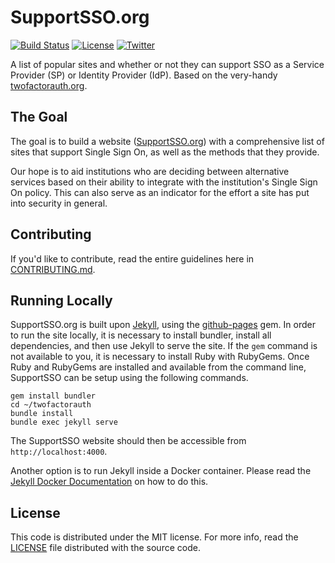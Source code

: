 SupportSSO.org
=================

[![Build Status](https://travis-ci.org/theias/supportsso.svg)](https://travis-ci.org/theias/supportsso)
[![License](https://img.shields.io/badge/license-mit-blue.svg?style=flat)](/LICENSE)
[![Twitter](https://img.shields.io/badge/Twitter-@SupportSSO-blue.svg)](https://twitter.com/supportsso)

A list of popular sites and whether or not they can support SSO as a Service Provider (SP) or Identity Provider (IdP).
Based on the very-handy [twofactorauth.org](https://github.com/2factorauth/twofactorauth).

## The Goal

The goal is to build a website ([SupportSSO.org](https://supportsso.org)) with a comprehensive list of sites that support
Single Sign On, as well as the methods that they provide.

Our hope is to aid institutions who are deciding between alternative services based on their ability to integrate with
the institution's Single Sign On policy.  This can also serve as an indicator for the effort a site has put into security in general.

## Contributing

If you'd like to contribute, read the entire guidelines here in
[CONTRIBUTING.md][contrib].

## Running Locally

SupportSSO.org is built upon [Jekyll](https://jekyllrb.com/), using the [github-pages](https://github.com/github/pages-gem) gem.
In order to run the site locally, it is necessary to install bundler, install all dependencies, and then use Jekyll to serve
the site. If the `gem` command is not available to you, it is necessary to install Ruby with RubyGems.
Once Ruby and RubyGems are installed and available from the command line, SupportSSO can be setup using the following commands.

```
gem install bundler
cd ~/twofactorauth
bundle install
bundle exec jekyll serve
```

The SupportSSO website should then be accessible from `http://localhost:4000`.

Another option is to run Jekyll inside a Docker container.  Please read the [Jekyll Docker Documentation](https://github.com/envygeeks/jekyll-docker/blob/master/README.md) on how to do this.

## License

This code is distributed under the MIT license. For more info, read the
[LICENSE][license] file distributed with the source code.

[contrib]: /CONTRIBUTING.md
[license]: /LICENSE
